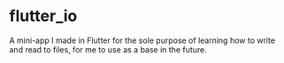 # flutter_io

A mini-app I made in Flutter for the sole purpose of learning how to write and read to files, for me to use as a base in the future.

